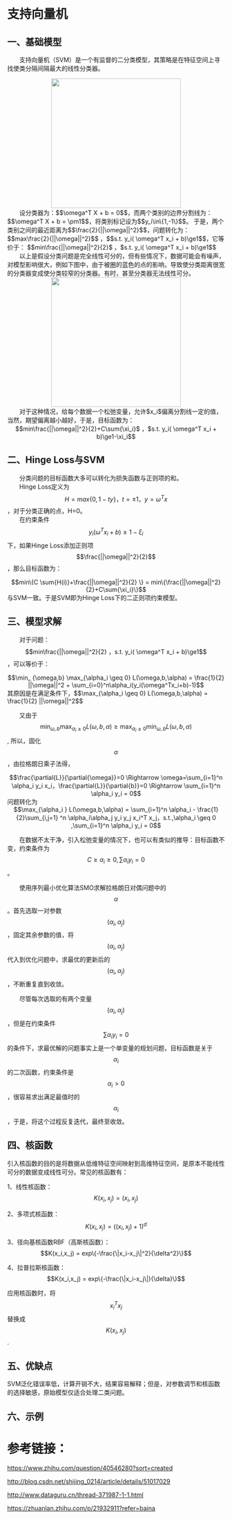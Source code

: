 <script type="text/javascript" src="http://cdn.mathjax.org/mathjax/latest/MathJax.js?config=TeX-AMS-MML_HTMLorMML"></script>

# 支持向量机

## 一、基础模型
&emsp;&emsp;支持向量机（SVM）是一个有监督的二分类模型，其策略是在特征空间上寻找使类分隔间隔最大的线性分类器。  
<div align="center"><img width="300" height="300" src="https://xiaotaosky.github.io/blog/svm-1.png"/></div>
&emsp;&emsp;设分类器为：$$\omega^T X + b = 0$$，而两个类别的边界分割线为：$$\omega^T X + b = \pm1$$，将类别标记设为$$y_i\in\{1,-1\}$$。
于是，两个类别之间的最近距离为$$\frac{2}{||\omega||^2}$$，问题转化为：$$max\frac{2}{||\omega||^2}$$ ，$$s.t. y_i( \omega^T x_i + b)\ge1$$，它等价于：  $$min\frac{||\omega||^2}{2}$ ，$s.t. y_i( \omega^T x_i + b)\ge1$$  
&emsp;&emsp;以上是假设分类问题是完全线性可分的，但有些情况下，数据可能会有噪声，对模型影响很大，例如下图中，由于被圈的蓝色的点的影响，导致使分类距离很宽的分类器变成使分类较窄的分类器。有时，甚至分类器无法线性可分。  
<div align="center"><img width="300" height="300" src="https://xiaotaosky.github.io/blog/svm-2.png"/></div>
&emsp;&emsp;对于这种情况，给每个数据一个松弛变量，允许$x_i$偏离分割线一定的值，当然，期望偏离越小越好，于是，目标函数为：  
<div align="center">$$min\frac{||\omega||^2}{2}+C\sum{\xi_i}$ ，$s.t. y_i( \omega^T x_i + b)\ge1-\xi_i$$</div>  


## 二、Hinge Loss与SVM
&emsp;&emsp;分类问题的目标函数大多可以转化为损失函数与正则项的和。  
&emsp;&emsp;Hinge Loss定义为 $$H = max\{0,1-ty\}，t=\pm1，y=\omega^T x$$，对于分类正确的点，H=0。    
&emsp;&emsp;在约束条件 $$y_i( \omega^T x_i + b)\ge1-\xi_i$$下，如果Hinge Loss添加正则项$$\frac{||\omega||^2}{2}$$，那么目标函数为：  
<div align="center">$$min\{C \sum{H(i)}+\frac{||\omega||^2}{2} \} = min\{\frac{||\omega||^2}{2}+C\sum{\xi_i}\}$$</div>  
与SVM一致。于是SVM即为Hinge Loss下的二正则项约束模型。

## 三、模型求解
&emsp;&emsp;对于问题： $$min\frac{||\omega||^2}{2} ，s.t. y_i( \omega^T x_i + b)\ge1$$，可以等价于：  
<div align="center">$$\min_ {\omega,b} \max_{\alpha_i \geq 0} L(\omega,b,\alpha) = \frac{1}{2} ||\omega||^2 + \sum_{i=0}^n\alpha_i(y_i(\omega^Tx_i+b)-1)$$</div>  
其原因是在满足条件下，$$\max_{\alpha_i \geq 0} L(\omega,b,\alpha) = \frac{1}{2} ||\omega||^2$$  

&emsp;&emsp;又由于 $$\min_ {\omega,b} \max_{\alpha_i \geq 0} L(\omega,b,\alpha) \geq \max_{\alpha_i \geq 0}\min_ {\omega,b} L(\omega,b,\alpha)$$,
所以，固化$$\alpha$$，由拉格朗日乘子法得，
<div align="center">$$\frac{\partial{L}}{\partial{\omega}}=0 \Rightarrow \omega=\sum_{i=1}^n \alpha_i y_i x_i，\frac{\partial{L}}{\partial{b}}=0 \Rightarrow \sum_{i=1}^n \alpha_i y_i = 0$$</div>  
问题转化为
<div align="center">$$\max_{\alpha_i }   L(\omega,b,\alpha) = \sum_{i=1}^n \alpha_i - \frac{1}{2}\sum_{i,j=1} ^n \alpha_i\alpha_j y_i y_j x_i^T x_j，s.t.,\alpha_i \geq 0 ,\sum_{i=1}^n \alpha_i y_i = 0$$</div>    

&emsp;&emsp;在数据不太干净，引入松弛变量的情况下，也可以有类似的推导：目标函数不变，约束条件为$$C \geq \alpha_i \geq 0 ,\sum \alpha_i y_i = 0$$。  

&emsp;&emsp;使用序列最小优化算法SMO求解拉格朗日对偶问题中的$$\alpha$$。首先选取一对参数$$(\alpha_i,\alpha_j)$$，固定其余参数的值，将$$(\alpha_i,\alpha_j)$$代入到优化问题中，求最优的更新后的$$(\alpha_i,\alpha_j)$$，不断重复直到收敛。  

&emsp;&emsp;尽管每次选取的有两个变量$$(\alpha_i,\alpha_j)$$，但是在约束条件$$\sum \alpha_i y_i = 0$$的条件下，求最优解的问题事实上是一个单变量的规划问题，目标函数是关于$$\alpha_i$$的二次函数，约束条件是$$\alpha_i>0$$，很容易求出满足最值时的$$\alpha_i$$，于是，将这个过程反复迭代，最终至收敛。  

## 四、核函数
引入核函数的目的是将数据从低维特征空间映射到高维特征空间，是原本不能线性可分的数据变成线性可分。常见的核函数有：  

1、线性核函数：$$K(x_i,x_j) = (x_i,x_j)$$  

2、多项式核函数：$$K(x_i,x_j) = ((x_i,x_j)+1)^d $$  

3、径向基核函数RBF（高斯核函数）：$$K(x_i,x_j) = exp\{-\frac{\|x_i-x_j\|^2}{\delta^2}\}$$ 

4、拉普拉斯核函数：$$K(x_i,x_j) = exp\{-\frac{\|x_i-x_j\|}{\delta}\}$$ 

应用核函数时，将$$x_i^T x_j$$替换成$$K(x_i,x_j)$$.  

## 五、优缺点  
 
SVM泛化错误率低，计算开销不大，结果容易解释；但是，对参数调节和核函数的选择敏感，原始模型仅适合处理二类问题。  


## 六、示例

# 参考链接：  

https://www.zhihu.com/question/40546280?sort=created  

http://blog.csdn.net/shijing_0214/article/details/51017029  

http://www.dataguru.cn/thread-371987-1-1.html  

https://zhuanlan.zhihu.com/p/21932911?refer=baina  






